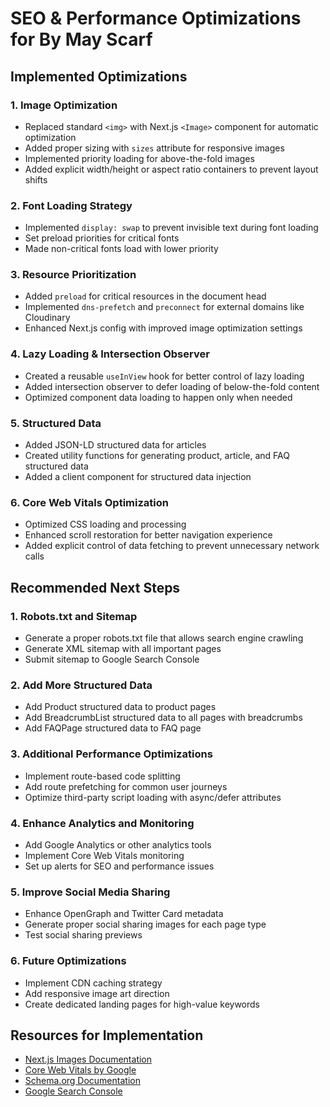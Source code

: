 # SEO & Performance Optimizations for By May Scarf

## Implemented Optimizations

### 1. Image Optimization

- Replaced standard `<img>` with Next.js `<Image>` component for automatic optimization
- Added proper sizing with `sizes` attribute for responsive images
- Implemented priority loading for above-the-fold images
- Added explicit width/height or aspect ratio containers to prevent layout shifts

### 2. Font Loading Strategy

- Implemented `display: swap` to prevent invisible text during font loading
- Set preload priorities for critical fonts
- Made non-critical fonts load with lower priority

### 3. Resource Prioritization

- Added `preload` for critical resources in the document head
- Implemented `dns-prefetch` and `preconnect` for external domains like Cloudinary
- Enhanced Next.js config with improved image optimization settings

### 4. Lazy Loading & Intersection Observer

- Created a reusable `useInView` hook for better control of lazy loading
- Added intersection observer to defer loading of below-the-fold content
- Optimized component data loading to happen only when needed

### 5. Structured Data

- Added JSON-LD structured data for articles
- Created utility functions for generating product, article, and FAQ structured data
- Added a client component for structured data injection

### 6. Core Web Vitals Optimization

- Optimized CSS loading and processing
- Enhanced scroll restoration for better navigation experience
- Added explicit control of data fetching to prevent unnecessary network calls

## Recommended Next Steps

### 1. Robots.txt and Sitemap

- Generate a proper robots.txt file that allows search engine crawling
- Generate XML sitemap with all important pages
- Submit sitemap to Google Search Console

### 2. Add More Structured Data

- Add Product structured data to product pages
- Add BreadcrumbList structured data to all pages with breadcrumbs
- Add FAQPage structured data to FAQ page

### 3. Additional Performance Optimizations

- Implement route-based code splitting
- Add route prefetching for common user journeys
- Optimize third-party script loading with async/defer attributes

### 4. Enhance Analytics and Monitoring

- Add Google Analytics or other analytics tools
- Implement Core Web Vitals monitoring
- Set up alerts for SEO and performance issues

### 5. Improve Social Media Sharing

- Enhance OpenGraph and Twitter Card metadata
- Generate proper social sharing images for each page type
- Test social sharing previews

### 6. Future Optimizations

- Implement CDN caching strategy
- Add responsive image art direction
- Create dedicated landing pages for high-value keywords

## Resources for Implementation

- [Next.js Images Documentation](https://nextjs.org/docs/api-reference/next/image)
- [Core Web Vitals by Google](https://web.dev/vitals/)
- [Schema.org Documentation](https://schema.org/docs/schemas.html)
- [Google Search Console](https://search.google.com/search-console/about)
